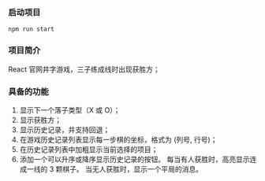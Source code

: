 ### 启动项目

`npm run start`

### 项目简介

React 官网井字游戏，三子练成线时出现获胜方；

### 具备的功能

1. 显示下一个落子类型（X 或 O）；
2. 显示获胜方；
3. 显示历史记录，并支持回退；
4. 在游戏历史记录列表显示每一步棋的坐标，格式为 (列号, 行号)；
5. 在历史记录列表中加粗显示当前选择的项目；
6. 添加一个可以升序或降序显示历史记录的按钮。
   每当有人获胜时，高亮显示连成一线的 3 颗棋子。
   当无人获胜时，显示一个平局的消息。
